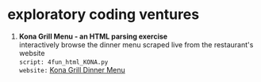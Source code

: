 # exploratory coding ventures


1. **Kona Grill Menu - an HTML parsing exercise**  
   interactively browse the dinner menu scraped live from the restaurant's website  
   `script: 4fun_html_KONA.py`  
   `website:` [Kona Grill Dinner Menu](http://www.konagrill.com/menu/dinner)


